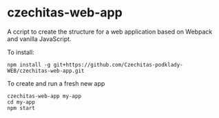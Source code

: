 # czechitas-web-app

A ccript to create the structure for a web application based on Webpack and vanilla JavaScript.

To install:

```
npm install -g git+https://github.com/Czechitas-podklady-WEB/czechitas-web-app.git
```

To create and run a fresh new app

```
czechitas-web-app my-app
cd my-app
npm start
```
